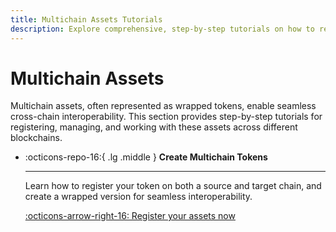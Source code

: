 ```yaml
---
title: Multichain Assets Tutorials
description: Explore comprehensive, step-by-step tutorials on how to register, manage, and work with multichain assets within the Wormhole ecosystem.
---
```


# Multichain Assets

Multichain assets, often represented as wrapped tokens, enable seamless cross-chain interoperability. This section provides step-by-step tutorials for registering, managing, and working with these assets across different blockchains.

<div class="grid cards" markdown>

-   :octicons-repo-16:{ .lg .middle } **Create Multichain Tokens**

    ---

    Learn how to register your token on both a source and target chain, and create a wrapped version for seamless interoperability.

    [:octicons-arrow-right-16: Register your assets now](/docs/tutorials/by-product/multichain-assets/multichain-token/)

</div>